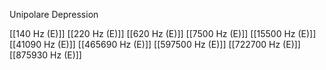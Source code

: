 Unipolare Depression

[[140 Hz (E)]]
[[220 Hz (E)]]
[[620 Hz (E)]]
[[7500 Hz (E)]]
[[15500 Hz (E)]]
[[41090 Hz (E)]]
[[465690 Hz (E)]]
[[597500 Hz (E)]]
[[722700 Hz (E)]]
[[875930 Hz (E)]]